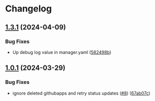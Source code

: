 # Changelog

## [1.3.1](https://github.com/samirtahir91/github-app-operator/compare/v1.3.0...v1.3.1) (2024-04-09)


### Bug Fixes

* Up debug log value in manager.yaml ([582498b](https://github.com/samirtahir91/github-app-operator/commit/582498b0b1ed20ca3de54666584381a6ce3cd50f))

## [1.0.1](https://github.com/samirtahir91/github-app-operator/compare/v1.0.0...v1.0.1) (2024-03-29)


### Bug Fixes

* ignore deleted githubapps and retry status updates ([#8](https://github.com/samirtahir91/github-app-operator/issues/8)) ([67ab07c](https://github.com/samirtahir91/github-app-operator/commit/67ab07c4ce48e3acd19847cce995d07d436bb45e))
